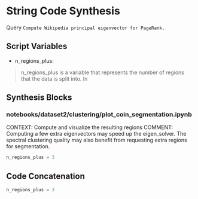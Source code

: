 # String Code Synthesis
Query `Compute Wikipedia principal eigenvector for PageRank.`
## Script Variables
- n_regions_plus:<br>
>n_regions_plus is a variable that represents the number of regions that the data is split into. In
## Synthesis Blocks
### notebooks/dataset2/clustering/plot_coin_segmentation.ipynb
CONTEXT: Compute and visualize the resulting regions   COMMENT: Computing a few extra eigenvectors may speed up the eigen_solver. The spectral
clustering quality may also benefit from requesting extra regions for segmentation.
```python
n_regions_plus = 3
```

## Code Concatenation
```python
n_regions_plus = 3
```
